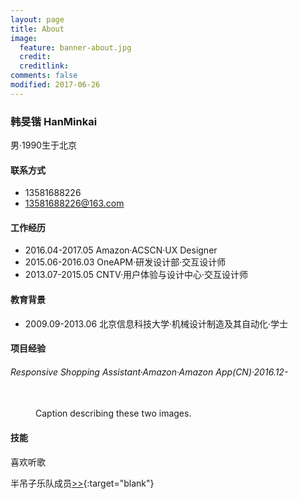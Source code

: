 ```yaml
---
layout: page
title: About
image:
  feature: banner-about.jpg
  credit:
  creditlink:
comments: false
modified: 2017-06-26
---
```

### 韩旻锴 HanMinkai
男·1990生于北京

#### 联系方式
* 13581688226
* <a href="mailto:13581688226@163.com">13581688226@163.com</a>

#### 工作经历
* 2016.04-2017.05  Amazon·ACSCN·UX Designer
* 2015.06-2016.03  OneAPM·研发设计部·交互设计师
* 2013.07-2015.05  CNTV·用户体验与设计中心·交互设计师

#### 教育背景
* 2009.09-2013.06  北京信息科技大学·机械设计制造及其自动化·学士

#### 项目经验
###### Responsive Shopping Assistant·Amazon·Amazon App(CN)·2016.12-

<figure class="half">
	<img src="/images/image-filename-1.jpg" alt="">
	<img src="/images/image-filename-2.jpg" alt="">
	<figcaption>Caption describing these two images.</figcaption>
</figure>

#### 技能

喜欢听歌

半吊子乐队成员[>>](https://site.douban.com/mystery/){:target="blank"}
